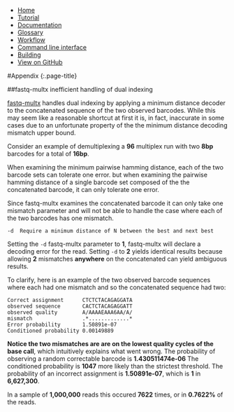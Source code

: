 <!-- 
    Pheniqs : PHilology ENcoder wIth Quality Statistics
    Copyright (C) 2018  Lior Galanti
    NYU Center for Genetics and System Biology

    Author: Lior Galanti <lior.galanti@nyu.edu>

    This program is free software: you can redistribute it and/or modify
    it under the terms of the GNU Affero General Public License as
    published by the Free Software Foundation, either version 3 of the
    License, or (at your option) any later version.

    This program is distributed in the hope that it will be useful,
    but WITHOUT ANY WARRANTY; without even the implied warranty of
    MERCHANTABILITY or FITNESS FOR A PARTICULAR PURPOSE.  See the
    GNU Affero General Public License for more details.

    You should have received a copy of the GNU Affero General Public License
    along with this program.  If not, see <http://www.gnu.org/licenses/>.
-->

<section id="navigation">
    <ul>
        <li><a                  href="/pheniqs/">Home</a></li>
        <li><a                  href="/pheniqs/tutorial.html">Tutorial</a></li>
        <li><a                  href="/pheniqs/manual.html">Documentation</a></li>
        <li><a                  href="/pheniqs/glossary.html">Glossary</a></li>
        <li><a                  href="/pheniqs/workflow.html">Workflow</a></li>
        <li><a                  href="/pheniqs/cli.html">Command line interface</a></li>
        <li><a                  href="/pheniqs/building.html">Building</a></li>
        <li><a class="github"   href="http://github.com/biosails/pheniqs">View on GitHub</a></li>
    </ul>
    <div class="clear" />
</section>

#Appendix
{:.page-title}

##fastq-multx inefficient handling of dual indexing

[fastq-multx](https://github.com/brwnj/fastq-multx) handles dual indexing by applying a minimum distance decoder to the concatenated sequence of the two observed barcodes. While this may seem like a reasonable shortcut at first it is, in fact, inaccurate in some cases due to an unfortunate property of the the minimum distance decoding mismatch upper bound.

Consider an example of demultiplexing a **96** multiplex run with two **8bp** barcodes for a total of **16bp**.

When examining the minimum pairwise hamming distance, each of the two barcode sets can tolerate one error.
but when examining the pairwise hamming distance of a single barcode set composed of the the concatenated barcode, it can only tolerate one error.

Since fastq-multx examines the concatenated barcode it can only take one mismatch parameter and will not be able to handle the case where each of the two barcodes has one mismatch.
```
-d  Require a minimum distance of N between the best and next best
```

Setting the `-d` fastq-multx parameter to **1**, fastq-multx will declare a decoding error for the read.
Setting `-d` to **2** yields identical results because allowing **2** mismatches **anywhere** on the concatenated can yield ambiguous results.

To clarify, here is an example of the two observed barcode sequences where each had one mismatch and so the concatenated sequence had two:

```
Correct assignment      CTCTCTACAGAGGATA
observed sequence       CACTCTACAGAGGATT
observed quality        A/AAAAEAAA6AA/A/
mismatch                .*.............*
Error probability       1.50891e-07
Conditioned probability 0.00149889
```
**Notice the two mismatches are are on the lowest quality cycles of the base call**, which intuitively explains what went wrong. The probability of observing a random correctable barcode is **1.430511474e-06**
The conditioned probability is **1047** more likely than the strictest threshold. The probability of an incorrect assignment is **1.50891e-07**, which is **1** in **6,627,300**.

In a sample of **1,000,000** reads this occured **7622** times, or in **0.7622%** of the reads.
